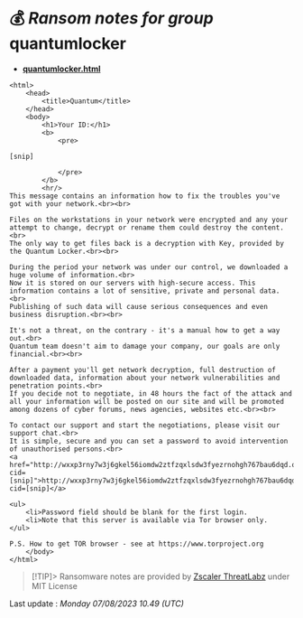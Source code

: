 # 💰 _Ransom notes for group_ quantumlocker
* **[quantumlocker.html](https://ransomware.live/ransomware_notes/quantumlocker/quantumlocker.html)**

```
<html>
	<head>
		<title>Quantum</title>
	</head>
	<body>
		<h1>Your ID:</h1>
		<b>
			<pre>
      	  
[snip]	 
 
			</pre>
		</b>
		<hr/>
This message contains an information how to fix the troubles you've got with your network.<br><br>

Files on the workstations in your network were encrypted and any your attempt to change, decrypt or rename them could destroy the content.<br>
The only way to get files back is a decryption with Key, provided by the Quantum Locker.<br><br>

During the period your network was under our control, we downloaded a huge volume of information.<br>
Now it is stored on our servers with high-secure access. This information contains a lot of sensitive, private and personal data.<br>
Publishing of such data will cause serious consequences and even business disruption.<br><br>

It's not a threat, on the contrary - it's a manual how to get a way out.<br>
Quantum team doesn't aim to damage your company, our goals are only financial.<br><br>

After a payment you'll get network decryption, full destruction of downloaded data, information about your network vulnerabilities and penetration points.<br>
If you decide not to negotiate, in 48 hours the fact of the attack and all your information will be posted on our site and will be promoted among dozens of cyber forums, news agencies, websites etc.<br><br>

To contact our support and start the negotiations, please visit our support chat.<br>
It is simple, secure and you can set a password to avoid intervention of unauthorised persons.<br>
<a href="http://wxxp3rny7w3j6gkel56iomdw2ztfzqxlsdw3fyezrnohgh767bau6dqd.onion/?cid=[snip]">http://wxxp3rny7w3j6gkel56iomdw2ztfzqxlsdw3fyezrnohgh767bau6dqd.onion/?cid=[snip]</a>

<ul>
	<li>Password field should be blank for the first login.
	<li>Note that this server is available via Tor browser only.
</ul>

P.S. How to get TOR browser - see at https://www.torproject.org
	</body>
</html>

```


> [!TIP]> Ransomware notes are provided by [Zscaler ThreatLabz](https://github.com/threatlabz/ransomware_notes) under MIT License
> 




Last update : _Monday 07/08/2023 10.49 (UTC)_

